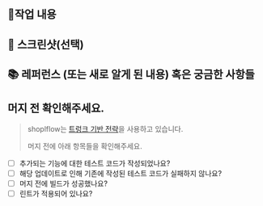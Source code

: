 ## 🔨작업 내용

<!-- 작업한 내용을 적어주세요. -->


<!-- 관련있는 이슈 번호(#000)를 PR 제목에 적어주세요. -->

<!-- ex) [SF-1234] 무슨 기능 업데이트 -->

## 📸 스크린샷(선택)

<!-- 스크린샷이 필요한 과제면 스크린샷을 첨부해주세요 -->

## 📚 레퍼런스 (또는 새로 알게 된 내용) 혹은 궁금한 사항들

<!-- 참고할 사항이 있다면 적어주세요 -->

## 머지 전 확인해주세요.

> shoplflow는 [트렁크 기반 전략](https://www.notion.so/shoplworks/Gitflow-19b201245a6d4d129731ec2136c62a8e?pvs=4)을 사용하고 있습니다.
>
> 머지 전에 아래 항목들을 확인해주세요.

- [ ] 추가되는 기능에 대한 테스트 코드가 작성되었나요?
- [ ] 해당 업데이트로 인해 기존에 작성된 테스트 코드가 실패하지 않나요?
- [ ] 머지 전에 빌드가 성공했나요?
- [ ] 린트가 적용되어 있나요?
